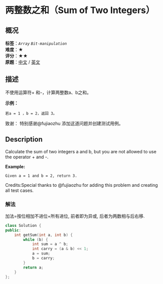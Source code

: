 # 两整数之和（Sum of Two Integers）
## 概况
**标签**：*`Array`*  *`Bit-manipulation`*<br>
**难度**：★<br>
**评分**：★★<br>
**原题**：[中文](https://leetcode-cn.com/problems/sum-of-two-integers) / [英文](https://leetcode.com/problems/sum-of-two-integers)

## 描述
不使用运算符+ 和-，计算两整数a、b之和。

**示例：**
```
若a = 1 ，b = 2，返回 3。
```

致谢：
特别感谢@fujiaozhu 添加这道问题并创建测试用例。

## Description
Calculate the sum of two integers a and b, but you are not allowed to use the operator + and -.

**Example:**
```
Given a = 1 and b = 2, return 3.
```

Credits:Special thanks to @fujiaozhu for adding this problem and creating all test cases.

### 解法
加法=按位相加不进位+所有进位, 前者即为异或, 后者为两数相与后右移.
```c++
class Solution {
public:
    int getSum(int a, int b) {
        while (b) {
            int sum = a ^ b;
            int carry = (a & b) << 1;
            a = sum;
            b = carry;
        }
        return a;
    }
};
```